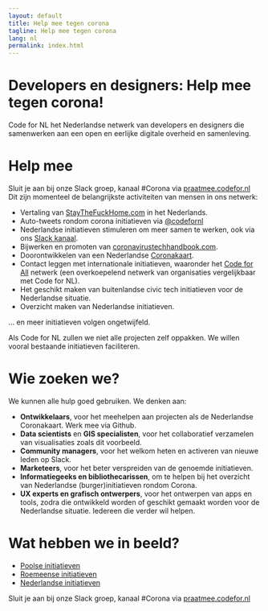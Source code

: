 ```yaml
---
layout: default
title: Help mee tegen corona
tagline: Help mee tegen corona
lang: nl
permalink: index.html
---
```

# Developers en designers: Help mee tegen corona! 
Code for NL het Nederlandse netwerk van developers en designers die samenwerken aan
een open en eerlijke digitale overheid en samenleving. 

# Help mee
Sluit je aan bij onze Slack groep, kanaal #Corona via [praatmee.codefor.nl](https://praatmee.codefor.nl) 
Dit zijn momenteel de belangrijkste activiteiten van mensen in ons netwerk:
* Vertaling van [StayTheFuckHome.com](https://staythefuckhome.com/nl/) in het Nederlands. 
* Auto-tweets rondom corona initiatieven via [@codefornl](https://twitter.com/codefornl)
* Nederlandse initiatieven stimuleren om meer samen te werken, ook via ons [Slack kanaal](http://praatmee.codefor.nl). 
* Bijwerken en promoten van [coronavirustechhandbook.com](https://drive.google.com/open?id=1vmoWY2Lbr7yfFklfIdgEaphfvFSGFbD1uXTA9OweKbg).
* Doorontwikkelen van een Nederlandse [Coronakaart](https://www.codefor.nl/coronamap-nl/). 
* Contact leggen met internationale initiatieven, waaronder het [Code for All](https://codeforall.org/) netwerk (een overkoepelend netwerk van organisaties vergelijkbaar met Code for NL). 
* Het geschikt maken van buitenlandse civic tech initiatieven voor de Nederlandse situatie. 
* Overzicht maken van Nederlandse initiatieven.

… en meer initiatieven volgen ongetwijfeld.

Als Code for NL zullen we niet alle projecten zelf oppakken. We willen vooral bestaande initiatieven faciliteren. 

# Wie zoeken we?
We kunnen alle hulp goed gebruiken. We denken aan: 
* __Ontwikkelaars__, voor het meehelpen aan projecten als de Nederlandse Coronakaart. Werk mee via Github. 
* __Data scientists__ en __GIS specialisten__, voor het collaboratief verzamelen van visualisaties zoals dit voorbeeld.
* __Community managers__, voor het welkom heten en activeren van nieuwe leden op Slack. 
* __Marketeers__, voor het beter verspreiden van de genoemde initiatieven. 
* __Informatiegeeks en bibliothecarissen__, om te helpen bij het overzicht van Nederlandse (burger)initiatieven rondom Corona. 
* __UX experts en grafisch ontwerpers__, voor het ontwerpen van apps en tools, zodra die ontwikkeld worden of geschikt gemaakt worden voor de Nederlandse situatie. 
Iedereen die verder wil helpen.

# Wat hebben we in beeld?

* [Poolse initiatieven](polen.md)
* [Roemeense initiatieven](roemenie.md)
* [Nederlandse initiatieven](nederland.md)

Sluit je aan bij onze Slack groep, kanaal #Corona via [praatmee.codefor.nl](https://praatmee.codefor.nl) 
